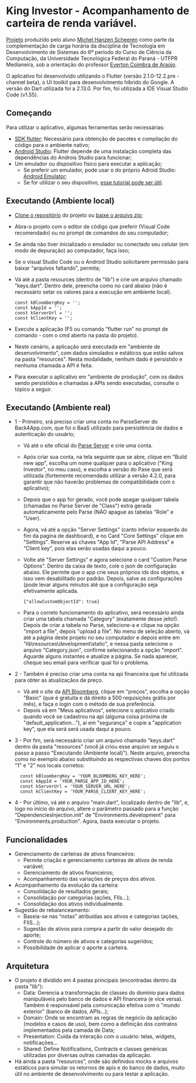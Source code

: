 # King Investor - Acompanhamento de carteira de renda variável.

[Projeto](https://github.com/MichelHanzenScheeren/king_investor) produzido pelo aluno [Michel Hanzen Scheeren](https://github.com/MichelHanzenScheeren) como parte da complementação de carga horária da disciplina de Tecnologia em Desenvolvimento de Sistemas do 6º período do Curso de Ciência da Computação, da Universidade Tecnológica Federal do Paraná - UTFPR Medianeira, sob a orientação do professor [Everton Coimbra de Araújo](https://github.com/evertonfoz).

O aplicativo foi desenvolvido utilizando o Flutter (versão 2.1.0-12.2.pre - channel beta), o UI toolkit para desenvolvimento híbrido do Google. A versão do Dart utilizada foi a 2.13.0. Por fim, foi utilizada a IDE Visual Studio Code (v1.55).

## Começando
Para utilizar o aplicativo, algumas ferramentas serão necessárias:
* [SDK flutter](https://flutter.dev/docs/get-started/install): Necessário para obtenção de pacotes e compilação do código para o ambiente nativo;
* [Android Studio](https://developer.android.com/studio): Flutter depende de uma instalação completa das dependências do Androis Studio para funcionar;
* Um emulador ou dispositivo físico para executar a aplicação;
  * Se preferir um emulador, pode usar o do próprio Adroid Studio: [Android Emulator](https://developer.android.com/studio/run/emulator?hl=pt-br);
  * Se for utilizar o seu dispositivo, [esse tutorial pode ser útil](https://developer.android.com/studio/run/device?hl=pt-br).

## Executando (Ambiente local) 
* [Clone o repositório](https://github.com/MichelHanzenScheeren/king_investor.git) do projeto ou [baixe o arquivo zip](https://github.com/MichelHanzenScheeren/king_investor/archive/refs/heads/master.zip);
* Abra-o projeto com o editor de código que preferir (Visual Code recomendado) ou no prompt de comandos do seu computador;
* Se ainda não tiver inicializado o emulador ou conectado seu celular (em modo de depuração) ao computador, faça isso;
* Se o visual Studio Code ou o Android Studio solicitarem permissão para baixar "arquivos faltando", permita;
* Vá até a pasta resources (dentro de "lib") e crie um arquivo chamado "keys.dart". Dentro dele, preencha como no card abaixo (não é necessário setar os valores para a execução em ambiente local).  
      
      const kBloombergKey = '';    
      const kAppId = '';    
      const kServerUrl = '';    
      const kClientKey = '';    
* Execute a aplicação (F5 ou comando "flutter run" no prompt de comando - com o cmd aberto na pasta do projeto).
* Neste cenário, a aplicação será executada em "ambiente de desenvolvimento", com dados simulados e estáticos que estão salvos na pasta "resources". Nesta modalidade, nenhum dado é persistido e nenhuma chamada a API é feita.
* Para executar o aplicativo em "ambiente de produção", com os dados sendo persistidos e chamadas a APIs sendo executadas, consulte o tópico a seguir.

## Executando (Ambiente real)
* 1 - Primeiro, srá preciso criar uma conta no ParseServer do Back4App.com, que foi o BaaS utilizado para persistência de dados e autenticação do usuário;
  * Vá até o site oficial do [Parse Server](<https://www.back4app.com/>) e crie uma conta.
  * Após criar sua conta, na tela seguinte que se abre, clique em "Build new app", escolha um nome qualquer para o aplicativo ("King Investor", no meu caso), e escolha a versão do Pase que será utilizada (fortemente recomendado utilizar a versão 4.2.0, para garantir que não haverão problemas de compatibilidade com o aplicativo);
  * Depois que o app for gerado, você pode apagar qualquer tabela (chamadas no Parse Server de "Class") extra gerada automaticamente pelo Parse (NÃO apague as tabelas "Role" e "User).
  * Agora, vá até a opção "Server Settings" (canto inferior esquerdo do fim da pagina de dashboard), e no Card "Core Settings" clique em "Settings". Reserve as chaves "App Id", "Parse API Address" e "Client key", pois elas serão usadas daqui a pouco.
  * Volte até "Server Settings" e agora selecione o card "Custom Parse Options". Dentro da caixa de texto, cole o json de configuração abaixo. Ele permite que o app crie seus próprios ids dos objetos, e isso vem desabilitado por padrão. Depois, salve as configurações (pode levar alguns minutos até que a configuração seja efetivamente aplicada. 
  
        {"allowCustomObjectId": true}
  * Para o correto funcionamento do aplicativo, será necessário ainda criar uma tabela chamada "Category" (exatamente desse jeito!). Depois de criar a tabela no Parse, selecione-a e clique na opção "import a file", depois "upload a file". No menu de seleção aberto, vá até a página deste projeto no seu computador e depois entre em "lib\resources\development\static", e nessa pasta selecione o arquivo "Category.json", confirme selecionando a opção "import". Aguarde alguns instantes e atualize a página. Se nada aparecer, cheque seu email para verificar qual foi o problema.
* 2 - Também é preciso criar uma conta na api financeira que foi utilizada para obter as atualizaçãos de preço.
  * Vá até o site da [API Bloomberg](<https://rapidapi.com/pt/apidojo/api/Bloomberg%20Market%20and%20Financial%20News/?endpoint=apiendpoint_fe0f5da7-39e3-4920-89f3-8be55dd83304>), clique em "preços", escolha a opção "Basic" (que é gratuita e dá direito a 500 requisições grátis por mês), e faça o login com o método de sua preferência.
  * Depois vá em "Meus aplicativos", selecione o aplicativo criado quando você se cadastrou na api (alguma coisa próxima de "default_application..."), aí em "segurança" e copie a "application key", que ela será será usada daqui a pouco.
* 3 - Por fim, será necessário criar um arquivo chamado "keys.dart" dentro da pasta "resources" (você já criou esse arquivo se seguiu o passo a passo "Executando (Ambiente local)"). Neste arquivo, preencha como no exemplo abaixo substituindo as respectivas chaves dos pontos "1" e "2" nos locais corretos:  
  
        const kBloombergKey = 'YOUR_BLOOMBERG_KEY_HERE';  
        const kAppId = 'YOUR_PARSE_APP_ID_HERE';  
        const kServerUrl = 'YOUR_SERVER_URL_HERE';  
        const kClientKey = 'YOUR_PARSE_CLIENT_KEY_HERE';  
* 4 - Por último, vá até o arquivo "main.dart", localizado dentro de "lib", e, logo no início do arquivo, altere o parâmetro passado para a função "DependenciesInjection.init" de "Environments.development" para "Environments.production". Agora, basta executar o projeto.

## Funcionalidades
* Gerenciamento de carteiras de ativos financeiros:
  * Permite criação e gerenciamento carteiras de ativos de renda variável;
  * Gerenciamento de ativos financeiros;
  * Acompanhamento das variações de preços dos ativos.
* Acompanhamento da evolução da carteira:
  * Consolidação de resultados gerais;
  * Consolidação por categorias (ações, FIIs...);
  * Consolidação dos ativos individualmente.
* Sugestão de rebalanceamento:
  * Baseia-se nas “notas” atribuídas aos ativos e categorias (ações, FIIS…);
  * Sugestão de ativos para compra a partir do valor desejado do aporte;
  * Controle do número de ativos e categorias sugeridos;
  * Possibilidade de aplicar o aporte a carteira.

## Arquitetura
* O projeto é dividido em 4 pastas principais (encontradas dentro da pasta "lib"):
  * Data: Gerencia a transformação de classes do domínio para dados manipuláveis pelo banco de dados e API financeira (e vice versa). Também é responsável pela comunicação efetiva com o "mundo exterior" (banco de dados, APIs...);
  * Domain: Onde se encontram as regras de negócio da aplicação (modelos e casos de uso), bem como a definição dos contratos implementados pela camada de Data;
  * Presentation: Cuida da interação com o usuário: telas, widgets, notificações...
  * Shared: Define Notifications, Contracts e classes genéricas utilizadas por diversas outras camadas da aplicação.
* Há ainda a pasta "resources", onde são definidos mocks e arquivos estáticos para simular os retornos de apis e do banco de dados, muito útil no ambiente de desenvolvimento ou para testar a aplicação.


